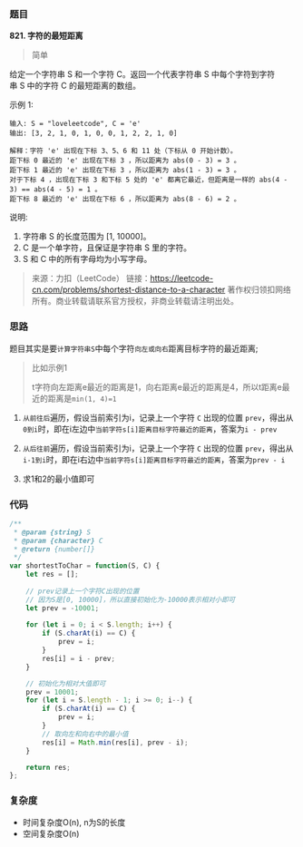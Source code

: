 ### 题目
**821. 字符的最短距离**
>简单

给定一个字符串 S 和一个字符 C。返回一个代表字符串 S 中每个字符到字符串 S 中的字符 C 的最短距离的数组。

示例 1:
```
输入: S = "loveleetcode", C = 'e'
输出: [3, 2, 1, 0, 1, 0, 0, 1, 2, 2, 1, 0]

解释：字符 'e' 出现在下标 3、5、6 和 11 处（下标从 0 开始计数）。
距下标 0 最近的 'e' 出现在下标 3 ，所以距离为 abs(0 - 3) = 3 。
距下标 1 最近的 'e' 出现在下标 3 ，所以距离为 abs(1 - 3) = 3 。
对于下标 4 ，出现在下标 3 和下标 5 处的 'e' 都离它最近，但距离是一样的 abs(4 - 3) == abs(4 - 5) = 1 。
距下标 8 最近的 'e' 出现在下标 6 ，所以距离为 abs(8 - 6) = 2 。
```
说明:

1. 字符串 S 的长度范围为 [1, 10000]。
2. C 是一个单字符，且保证是字符串 S 里的字符。
3. S 和 C 中的所有字母均为小写字母。

>来源：力扣（LeetCode）
链接：https://leetcode-cn.com/problems/shortest-distance-to-a-character
著作权归领扣网络所有。商业转载请联系官方授权，非商业转载请注明出处。

### 思路

题目其实是要`计算字符串S`中每个字符`向左或向右`距离目标字符的最近距离;

> 比如示例1
>
> t字符向左距离e最近的距离是1，向右距离e最近的距离是4，所以t距离e最近的距离是`min(1, 4)=1`



1. `从前往后`遍历，假设当前索引为i，记录上一个字符 `C` 出现的位置 `prev`，得出从`0到i`时，即在i左边中`当前字符s[i]距离目标字符最近的距离`，答案为`i - prev`

2. `从后往前`遍历，假设当前索引为i，记录上一个字符 `C` 出现的位置 `prev`，得出从`i-1到i`时，即在i右边中`当前字符s[i]距离目标字符最近的距离`，答案为`prev - i`

3. 求1和2的最小值即可

   

### 代码
```javascript
/**
 * @param {string} S
 * @param {character} C
 * @return {number[]}
 */
var shortestToChar = function(S, C) {
    let res = [];
    
    // prev记录上一个字符C出现的位置
    // 因为S是[0, 10000]，所以直接初始化为-10000表示相对小即可
    let prev = -10001;
    
    for (let i = 0; i < S.length; i++) {
        if (S.charAt(i) == C) {
            prev = i;
        }
        res[i] = i - prev;
    }

    // 初始化为相对大值即可
    prev = 10001;
    for (let i = S.length - 1; i >= 0; i--) {
        if (S.charAt(i) == C) {
            prev = i;
        }
        // 取向左和向右中的最小值
        res[i] = Math.min(res[i], prev - i);
    }

    return res;
};
```
### 复杂度
* 时间复杂度O(n), n为S的长度
* 空间复杂度O(n)

